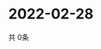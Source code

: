 # 2022-02-28
  共 0条

  <!-- BEGIN -->
  <!-- 最后更新时间Mon Feb 28 2022 12:09:19 GMT+0000 (Coordinated Universal Time) -->
  
  <!-- END -->
  
  